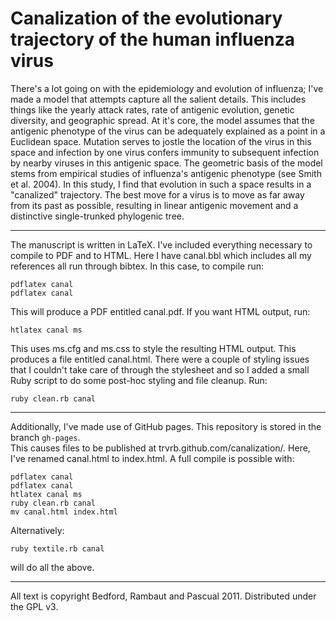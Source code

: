 # Canalization of the evolutionary trajectory of the human influenza virus

There's a lot going on with the epidemiology and evolution of influenza; I've made a model that 
attempts capture all the salient details. This includes things like the yearly attack rates, rate of 
antigenic evolution, genetic diversity, and geographic spread. At it's core, the model assumes that 
the antigenic phenotype of the virus can be adequately explained as a point in a Euclidean space. 
Mutation serves to jostle the location of the virus in this space and infection by one virus confers 
immunity to subsequent infection by nearby viruses in this antigenic space. The geometric basis of 
the model stems from empirical studies of influenza's antigenic phenotype (see Smith et al. 2004). 
In this study, I find that evolution in such a space results in a "canalized" trajectory. The best 
move for a virus is to move as far away from its past as possible, resulting in linear antigenic 
movement and a distinctive single-trunked phylogenic tree.

-------------------------------------------

The manuscript is written in LaTeX.  I've included everything necessary to compile to PDF and to 
HTML.  Here I have canal.bbl which includes all my references all run through bibtex. In this case, 
to compile run:

	pdflatex canal
	pdflatex canal
	
This will produce a PDF entitled canal.pdf.  If you want HTML output, run:

	htlatex canal ms
	
This uses ms.cfg and ms.css to style the resulting HTML output.  This produces a file entitled 
canal.html.  There were a couple of styling issues that I couldn't take care of through the 
stylesheet and so I added a small Ruby script to do some post-hoc styling and file cleanup.  Run:

	ruby clean.rb canal

-------------------------------------------

Additionally, I've made use of GitHub pages.  This repository is stored in the branch `gh-pages`.  
This causes files to be published at trvrb.github.com/canalization/. Here, I've renamed canal.html to
index.html.  A full compile is possible with:

	pdflatex canal
	pdflatex canal
	htlatex canal ms
	ruby clean.rb canal
	mv canal.html index.html

Alternatively:

	ruby textile.rb canal
	
will do all the above.	

-------------------------------------------

All text is copyright Bedford, Rambaut and Pascual 2011. Distributed under the GPL v3.
